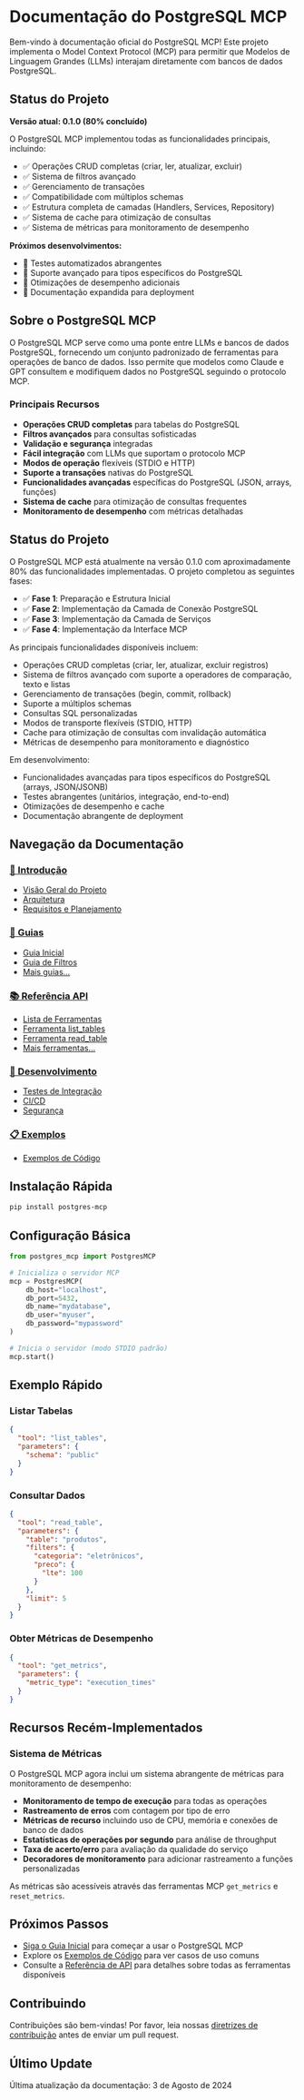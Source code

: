 # Documentação do PostgreSQL MCP

Bem-vindo à documentação oficial do PostgreSQL MCP! Este projeto implementa o Model Context Protocol (MCP) para permitir que Modelos de Linguagem Grandes (LLMs) interajam diretamente com bancos de dados PostgreSQL.

## Status do Projeto

**Versão atual: 0.1.0 (80% concluído)**

O PostgreSQL MCP implementou todas as funcionalidades principais, incluindo:
- ✅ Operações CRUD completas (criar, ler, atualizar, excluir)
- ✅ Sistema de filtros avançado
- ✅ Gerenciamento de transações
- ✅ Compatibilidade com múltiplos schemas
- ✅ Estrutura completa de camadas (Handlers, Services, Repository)
- ✅ Sistema de cache para otimização de consultas
- ✅ Sistema de métricas para monitoramento de desempenho

**Próximos desenvolvimentos:**
- 🔲 Testes automatizados abrangentes
- 🔲 Suporte avançado para tipos específicos do PostgreSQL
- 🔲 Otimizações de desempenho adicionais
- 🔲 Documentação expandida para deployment

## Sobre o PostgreSQL MCP

O PostgreSQL MCP serve como uma ponte entre LLMs e bancos de dados PostgreSQL, fornecendo um conjunto padronizado de ferramentas para operações de banco de dados. Isso permite que modelos como Claude e GPT consultem e modifiquem dados no PostgreSQL seguindo o protocolo MCP.

### Principais Recursos

- **Operações CRUD completas** para tabelas do PostgreSQL
- **Filtros avançados** para consultas sofisticadas
- **Validação e segurança** integradas
- **Fácil integração** com LLMs que suportam o protocolo MCP
- **Modos de operação** flexíveis (STDIO e HTTP)
- **Suporte a transações** nativas do PostgreSQL
- **Funcionalidades avançadas** específicas do PostgreSQL (JSON, arrays, funções)
- **Sistema de cache** para otimização de consultas frequentes
- **Monitoramento de desempenho** com métricas detalhadas

## Status do Projeto

O PostgreSQL MCP está atualmente na versão 0.1.0 com aproximadamente 80% das funcionalidades implementadas. O projeto completou as seguintes fases:

- ✅ **Fase 1**: Preparação e Estrutura Inicial
- ✅ **Fase 2**: Implementação da Camada de Conexão PostgreSQL
- ✅ **Fase 3**: Implementação da Camada de Serviços
- ✅ **Fase 4**: Implementação da Interface MCP

As principais funcionalidades disponíveis incluem:
- Operações CRUD completas (criar, ler, atualizar, excluir registros)
- Sistema de filtros avançado com suporte a operadores de comparação, texto e listas
- Gerenciamento de transações (begin, commit, rollback)
- Suporte a múltiplos schemas
- Consultas SQL personalizadas
- Modos de transporte flexíveis (STDIO, HTTP)
- Cache para otimização de consultas com invalidação automática
- Métricas de desempenho para monitoramento e diagnóstico

Em desenvolvimento:
- Funcionalidades avançadas para tipos específicos do PostgreSQL (arrays, JSON/JSONB)
- Testes abrangentes (unitários, integração, end-to-end)
- Otimizações de desempenho e cache
- Documentação abrangente de deployment

## Navegação da Documentação

### [💫 Introdução](./PLANNING.md)
- [Visão Geral do Projeto](./PLANNING.md)
- [Arquitetura](./ARCHITECTURE.md)
- [Requisitos e Planejamento](./PRD.md)

### [🚀 Guias](./guides/index.md)
- [Guia Inicial](./guides/getting-started.md)
- [Guia de Filtros](./guides/filters.md)
- [Mais guias...](./guides/index.md)

### [📚 Referência API](./api/index.md)
- [Lista de Ferramentas](./api/index.md)
- [Ferramenta list_tables](./api/list_tables.md)
- [Ferramenta read_table](./api/read_table.md)
- [Mais ferramentas...](./api/index.md)

### [🔧 Desenvolvimento](./INTEGRATION_TESTS.md)
- [Testes de Integração](./INTEGRATION_TESTS.md)
- [CI/CD](./CI_CD.md)
- [Segurança](./SECURITY.md)

### [📋 Exemplos](./CODE_EXAMPLES.md)
- [Exemplos de Código](./CODE_EXAMPLES.md)

## Instalação Rápida

```bash
pip install postgres-mcp
```

## Configuração Básica

```python
from postgres_mcp import PostgresMCP

# Inicializa o servidor MCP
mcp = PostgresMCP(
    db_host="localhost",
    db_port=5432,
    db_name="mydatabase",
    db_user="myuser",
    db_password="mypassword"
)

# Inicia o servidor (modo STDIO padrão)
mcp.start()
```

## Exemplo Rápido

### Listar Tabelas

```json
{
  "tool": "list_tables",
  "parameters": {
    "schema": "public"
  }
}
```

### Consultar Dados

```json
{
  "tool": "read_table",
  "parameters": {
    "table": "produtos",
    "filters": {
      "categoria": "eletrônicos",
      "preco": {
        "lte": 100
      }
    },
    "limit": 5
  }
}
```

### Obter Métricas de Desempenho

```json
{
  "tool": "get_metrics",
  "parameters": {
    "metric_type": "execution_times"
  }
}
```

## Recursos Recém-Implementados

### Sistema de Métricas

O PostgreSQL MCP agora inclui um sistema abrangente de métricas para monitoramento de desempenho:

- **Monitoramento de tempo de execução** para todas as operações
- **Rastreamento de erros** com contagem por tipo de erro
- **Métricas de recurso** incluindo uso de CPU, memória e conexões de banco de dados
- **Estatísticas de operações por segundo** para análise de throughput
- **Taxa de acerto/erro** para avaliação da qualidade do serviço
- **Decoradores de monitoramento** para adicionar rastreamento a funções personalizadas

As métricas são acessíveis através das ferramentas MCP `get_metrics` e `reset_metrics`.

## Próximos Passos

- [Siga o Guia Inicial](./guides/getting-started.md) para começar a usar o PostgreSQL MCP
- Explore os [Exemplos de Código](./CODE_EXAMPLES.md) para ver casos de uso comuns
- Consulte a [Referência de API](./api/index.md) para detalhes sobre todas as ferramentas disponíveis

## Contribuindo

Contribuições são bem-vindas! Por favor, leia nossas [diretrizes de contribuição](https://github.com/yourusername/postgres-mcp/blob/main/CONTRIBUTING.md) antes de enviar um pull request.

## Último Update

Última atualização da documentação: 3 de Agosto de 2024